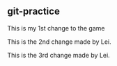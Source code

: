 ## git-practice
This is my 1st change to the game

This is the 2nd change made by Lei.

This is the 3rd change made by Lei.
